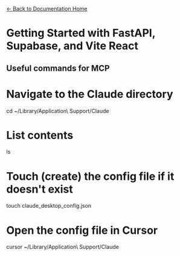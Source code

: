 [← Back to Documentation Home](../README.md)

# Getting Started with FastAPI, Supabase, and Vite React

## Useful commands for MCP

# Navigate to the Claude directory
cd ~/Library/Application\ Support/Claude

# List contents
ls

# Touch (create) the config file if it doesn't exist
touch claude_desktop_config.json

# Open the config file in Cursor
cursor ~/Library/Application\ Support/Claude